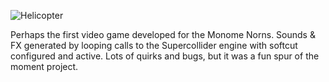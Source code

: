 ![Helicopter](https://user-images.githubusercontent.com/867946/198069910-60ae7e23-1a60-4ac2-b5fd-fd8f7fab3d4e.png)

Perhaps the first video game developed for the Monome Norns.
Sounds & FX generated by looping calls to the Supercollider engine with softcut configured and active.
Lots of quirks and bugs, but it was a fun spur of the moment project.
